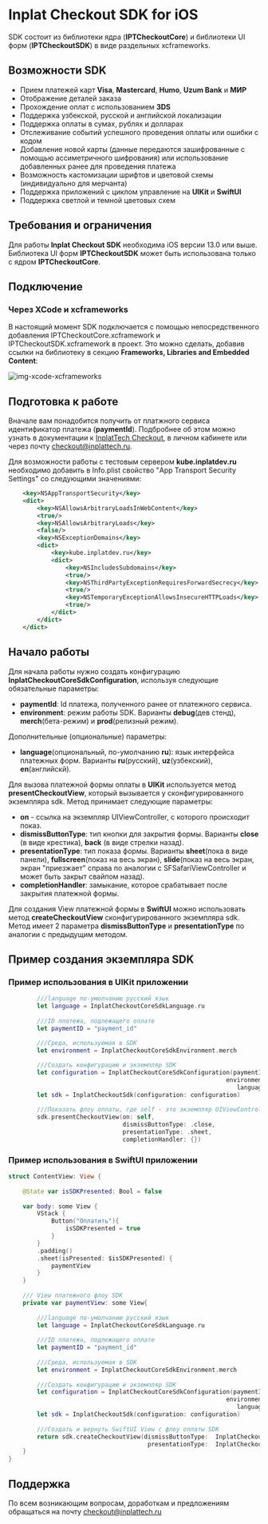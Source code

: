 # Inplat Checkout SDK for iOS

SDK состоит из библиотеки ядра (**IPTCheckoutCore**) и библиотеки UI форм (**IPTCheckoutSDK**) в виде раздельных xcframeworks.

## Возможности SDK

- Прием платежей карт **Visa**, **Mastercard**, **Humo**, **Uzum Bank** и **МИР**
- Отображение деталей заказа
- Прохождение оплат с использованием **3DS**
- Поддержка узбекской, русской и английской локализации
- Поддержка оплаты в сумах, рублях и долларах
- Отслеживание событий успешного проведения оплаты или ошибки с кодом
- Добавление новой карты (данные передаются зашифрованные с помощью ассиметричного шифрования) или использование добавленных ранее для проведения платежа
- Возможность кастомизации шрифтов и цветовой схемы (индивидуально для мерчанта)
- Поддержка приложений с циклом управление на **UIKit** и **SwiftUI**
- Поддержка светлой и темной цветовых схем

## Требования и ограничения

Для работы **Inplat Checkout SDK** необходима iOS версии 13.0 или выше.
Библиотека UI форм **IPTCheckoutSDK** может быть использована только с ядром **IPTCheckoutCore**.

## Подключение
### Через XCode и xcframeworks
В настоящий момент SDK подключается с помощью непосредственного добавления IPTCheckoutCore.xcframework и IPTCheckoutSDK.xcframework в проект.
Это можно сделать, добавив ссылки на библиотеку в секцию **Frameworks, Libraries and Embedded Content**:

![img-xcode-xcframeworks]

## Подготовка к работе

Вначале вам понадобится получить от платжного сервиса идентификатор платежа (**paymentId**).
Подбробнее об этом можно узнать в документации к [InplatTech Checkout][inplattech-checkout-help], в личном кабинете или через почту checkout@inplattech.ru.

Для возможности работы с тестовым сервером **kube.inplatdev.ru** необходимо добавить в Info.plist свойство
"App Transport Security Settings" со следующими значениями:

```xml
    <key>NSAppTransportSecurity</key>
    <dict>
        <key>NSAllowsArbitraryLoadsInWebContent</key>
        <true/>
        <key>NSAllowsArbitraryLoads</key>
        <false/>
        <key>NSExceptionDomains</key>
        <dict>
            <key>kube.inplatdev.ru</key>
            <dict>
                <key>NSIncludesSubdomains</key>
                <true/>
                <key>NSThirdPartyExceptionRequiresForwardSecrecy</key>
                <true/>
                <key>NSTemporaryExceptionAllowsInsecureHTTPLoads</key>
                <true/>
            </dict>
        </dict>
    </dict>
```

## Начало работы

Для начала работы нужно создать конфигурацию **InplatCheckoutCoreSdkConfiguration**, используя следующие обязательные параметры:
- **paymentId**: Id платежа, полученного ранее от платежного сервиса.
- **environment**: режим работы SDK. Варианты **debug**(дев стенд), **merch**(бета-режим) и **prod**(релизный режим).

 Дополнительные (опциональные) параметры:
- **language**(опциональный, по-умолчанию **ru**): язык интерфейса платежных форм. Варианты **ru**(русский), **uz**(узбекский), **en**(английскй).

Для вызова платежной формы оплаты в **UIKit** используется метод **presentCheckoutView**, который вызывается у сконфигурированного экземпляра sdk. Метод принимает следующие параметры:
- **on** - ссылка на экземпляр UIViewController, с которого происходит показ.
- **dismissButtonType**: тип кнопки для закрытия формы. Варианты **close** (в виде крестика), **back** (в виде стрелки назад).
- **presentationType**: тип показа формы. Варианты **sheet**(пока в виде панели), **fullscreen**(показ на весь экран), **slide**(показ на весь экран, экран "приезжает" справа по аналогии с SFSafariViewController и может быть закрыт свайпом назад).
- **completionHandler**: замыкание, которое срабатывает после закрытия платежной формы.

Для создания View платежной формы в **SwiftUI** можно использовать метод **createCheckoutView** сконфигурированного экземпляра sdk. Метод имеет 2 параметра **dismissButtonType** и **presentationType** по аналогии с предыдущим методом.

## Пример создания экземпляра SDK

### Пример использования в UIKit приложении

```swift
        ///language по-умолчанию русский язык
        let language = InplatCheckoutCoreSdkLanguage.ru
        
        ///ID платежа, подлежащего оплате
        let paymentID = "payment_id"
        
        ///Среда, используемая в SDK
        let environment = InplatCheckoutCoreSdkEnvironment.merch

        ///Создать конфигурацию и экземпляр SDK
        let configuration = InplatCheckoutCoreSdkConfiguration(paymentId: paymentID,
                                                             environment: environment,
                                                                language: language)
        let sdk = InplatCheckoutSdk(configuration: configuration)
        
        ///Показать флоу оплаты, где self - это экземпляр UIViewController
        sdk.presentCheckoutView(on: self,
                                dismissButtonType: .close,
                                presentationType: .sheet,
                                completionHandler: {})
```

### Пример использования в SwiftUI приложении

```swift
struct ContentView: View {
    
    @State var isSDKPresented: Bool = false
    
    var body: some View {
        VStack {
            Button("Оплатить"){
                isSDKPresented = true
            }
        }
        .padding()
        .sheet(isPresented: $isSDKPresented) {
            paymentView
        }
    }
    
    /// View платежного флоу SDK
    private var paymentView: some View{
        
        ///language по-умолчанию русский язык
        let language = InplatCheckoutCoreSdkLanguage.ru
        
        ///ID платежа, подлежащего оплате
        let paymentID = "payment_id"
        
        ///Среда, используемая в SDK
        let environment = InplatCheckoutCoreSdkEnvironment.merch
        
        ///Создать конфигурацию и экземпляр SDK
        let configuration = InplatCheckoutCoreSdkConfiguration(paymentId: paymentID,
                                                             environment: environment,
                                                                language: language)
        let sdk = InplatCheckoutSdk(configuration: configuration)
        
        ///Создать и вернуть SwiftUI View с флоу оплаты SDK
        return sdk.createCheckoutView(dismissButtonType:  InplatCheckoutSdk.DismissButtonType.close,
                                       presentationType:  InplatCheckoutSdk.PresentationType.sheet)
    }
}
```

## Поддержка

По всем возникающим вопросам, доработкам и предложениям обращаться на почту checkout@inplattech.ru

[img-xcode-xcframeworks]: https://46009.selcdn.ru/public/iptcheckout/Docs/images/xcode_xcframeworks.png
[inplattech-checkout-help]: https://inplat-tech.ru/docs/merchantapi/

